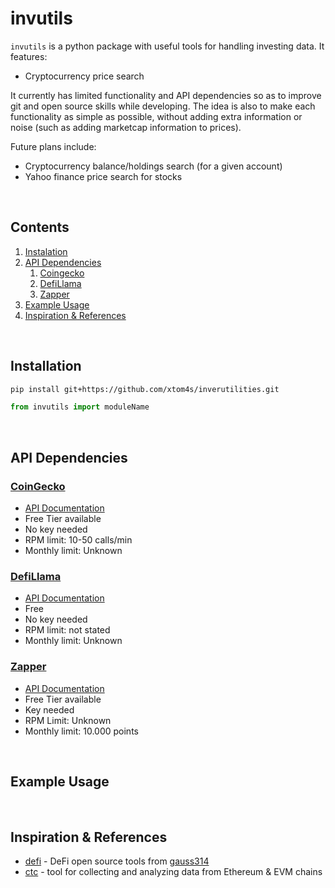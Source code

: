 # invutils

`invutils` is a python package with useful tools for handling investing data. It features:
- Cryptocurrency price search

It currently has limited functionality and API dependencies so as to improve git and open source skills while developing. The idea is also to make each functionality as simple as possible, without adding extra information or noise (such as adding marketcap information to prices).

Future plans include:
- Cryptocurrency balance/holdings search (for a given account)
- Yahoo finance price search for stocks

<br>

## Contents

1. [Instalation](#installation)
2. [API Dependencies](#api-dependencies)
	1. [Coingecko](#coingecko)
	2. [DefiLlama](#defillama)
	3. [Zapper](#zapper)
3. [Example Usage](#example-usage)
4. [Inspiration & References](#inspiration-&-references)

<br>

## Installation

```sh
pip install git+https://github.com/xtom4s/inverutilities.git
```

```python
from invutils import moduleName
```

<br>

## API Dependencies

### [CoinGecko](https://www.coingecko.com/)
- [API Documentation](https://www.coingecko.com/en/api/documentation)
- Free Tier available
- No key needed
- RPM limit: 10-50 calls/min
- Monthly limit: Unknown

### [DefiLlama](https://defillama.com/)
- [API Documentation](https://defillama.com/docs/api)
- Free
- No key needed
- RPM limit: not stated
- Monthly limit: Unknown

### [Zapper](https://zapper.fi/)
- [API Documentation](https://studio.zapper.fi/docs/apis/getting-started)
- Free Tier available
- Key needed
- RPM Limit: Unknown
- Monthly limit: 10.000 points

<br>

## Example Usage

<br>

## Inspiration & References

- [defi](https://github.com/gauss314/defi) - DeFi open source tools from [gauss314](https://github.com/gauss314)
- [ctc](https://github.com/fei-protocol/checkthechain) - tool for collecting and analyzing data from Ethereum & EVM chains
